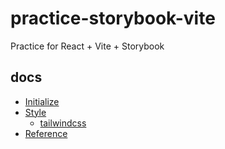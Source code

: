 # practice-storybook-vite

Practice for React + Vite + Storybook

## docs

- [Initialize](./__docs/initialize.md)
- [Style](./__docs/storybook-styles/tailwindcss.md)
  - [tailwindcss](./__docs/storybook-styles/tailwindcss.md)
- [Reference](./__docs/reference.md)
